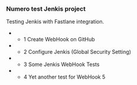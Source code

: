 ### Numero test Jenkis project

Testing Jenkis with Fastlane integration.

* - 1 Create WebHook on GitHub
* - 2 Configure Jenkis (Global Security Setting)
* - 3 Some Jenkis WebHook Tests
* - 4 Yet another test for WebHook
    5
